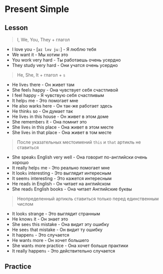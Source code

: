 # Present Simple

## Lesson

> I, We, You, They + глагол

- I love you - [`aɪ lʌv juː`] - Я люблю тебя
- We want it - Мы хотим это
- You work very hard - Ты работаешь очень усердно
- They study very hard - Они учатся очень усердно

> He, She, It + глагол + `s`

- He live`s` there - Он живет там
- She feel`s` happy - Она чувствует себя счастливой
- I feel happy - Я чувствую себя счастливым
- It help`s` me - Это помогает мне
- He also warks here - Он так-же работает здесь
- He think`s` so - Он думает так
- He live`s` in this house - Он живет в этом доме
- She remember`s` it - Она помнит это
- She live`s` in this place - Она живет в этом месте
- She live`s` in that place - Она живет в том месте

> После указательных местоимений `this` и `that` артикль не ставиться

- She speak`s` English very well - Она говорит по-английски очень хорошо
- It really help`s` me - Это реально помогает мне
- It look`s` interesting - Это выглядит интересным
- It seem`s` interesting - Это кажется интересным
- He read`s` in English - Он читает на английском
- She read`s` English books - Она читает Английские буквы

> Неопределенный артикль ставиться только перед единственным числом

- It look`s` strange - Это выглядит странным
- He know`s` it - Он знает это
- She see`s` this mistake - Она видит эту ошибку
- He see`s` that mistake - Он видит ту ошибку
- It happen`s` - Это случается
- He want`s` more - Он хочет большего
- She want`s` more practice - Она хочет больше практики
- It really happen`s` - Это действительно случается

## Practice